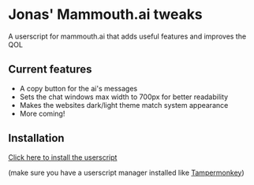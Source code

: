 # Jonas' Mammouth.ai tweaks

A userscript for mammouth.ai that adds useful features and improves the QOL

## Current features

- A copy button for the ai's messages
- Sets the chat windows max width to 700px for better readability
- Makes the websites dark/light theme match system appearance
- More coming!

## Installation

[Click here to install the userscript](https://github.com/idkjonas/mammouth-ai-tweaks/raw/main/jonastweaks.user.js) 

(make sure you have a userscript manager installed like [Tampermonkey](https://www.tampermonkey.net/))



